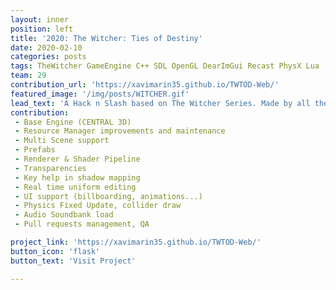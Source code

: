 ```yaml
---
layout: inner
position: left
title: '2020: The Witcher: Ties of Destiny'
date: 2020-02-10 
categories: posts
tags: TheWitcher GameEngine C++ SDL OpenGL DearImGui Recast PhysX Lua
team: 29
contribution_url: 'https://xavimarin35.github.io/TWTOD-Web/'
featured_image: '/img/posts/WITCHER.gif'
lead_text: 'A Hack n Slash based on The Witcher Series. Made by all the class (29 people) on our own game engine, Broken Engine. It was based on my first game engine CENTRAL 3D'
contribution: 
 - Base Engine (CENTRAL 3D)
 - Resource Manager improvements and maintenance
 - Multi Scene support
 - Prefabs
 - Renderer & Shader Pipeline
 - Transparencies
 - Key help in shadow mapping
 - Real time uniform editing
 - UI support (billboarding, animations...)
 - Physics Fixed Update, collider draw
 - Audio Soundbank load
 - Pull requests management, QA 

project_link: 'https://xavimarin35.github.io/TWTOD-Web/'
button_icon: 'flask'
button_text: 'Visit Project'

---
```


